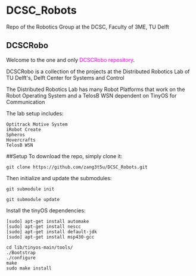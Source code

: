 # DCSC_Robots
Repo of the Robotics Group at the DCSC, Faculty of 3ME, TU Delft

DCSCRobo
---------------

Welcome to the one and only <font color=ff00f0>DCSCRobo repository</font>.

DCSCRobo is a collection of the projects at the Distributed Robotics Lab of TU Delft's, Delft Center for Systems and Control

The Distributed Robotics Lab has many Robot Platforms that work on the Robot Operating System and a TelosB WSN dependent on TinyOS for Communication

The lab setup includes:

    Optitrack Motive System
    iRobot Create
    Spheros
    Hovercrafts
    TelosB WSN
  
##Setup
To download the repo, simply clone it:

    git clone https://github.com/zang3t5u/DCSC_Robots.git

Then initialize and update the submodules:

	git submodule init

	git submodule update

Install the tinyOS dependencies:

    [sudo] apt-get install automake
    [sudo] apt-get install nescc
    [sudo] apt-get install default-jdk
    [sudo] apt-get install msp430-gcc

    cd lib/tinyos-main/tools/
    ./Bootstrap
    ./configure
    make
    sudo make install

